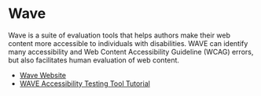 # Wave

Wave is a suite of evaluation tools that helps authors make their web content more accessible to individuals with disabilities. WAVE can identify many accessibility and Web Content Accessibility Guideline (WCAG) errors, but also facilitates human evaluation of web content.

- [Wave Website](https://wave.webaim.org/)
- [WAVE Accessibility Testing Tool Tutorial](https://www.softwaretestinghelp.com/web-accessibility-testing-tools/)